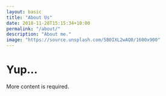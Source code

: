 ```yaml
---
layout: basic
title: "About Us"
date: 2018-11-28T15:15:34+10:00
permalink: "/about/"
description: "About me."
image: "https://source.unsplash.com/5B0IXL2wAQ0/1600x900"
---
```


# Yup...

More content is required.
